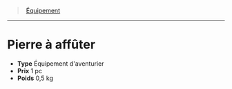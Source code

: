 ﻿> [Équipement](hd_equipment.md)

---

# Pierre à affûter

- **Type** Équipement d'aventurier
- **Prix** 1 pc
- **Poids** 0,5 kg

